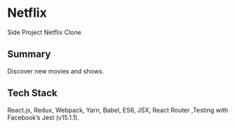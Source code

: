 # Netflix
Side Project Netflix Clone

## Summary

Discover new movies and shows.

## Tech Stack

React.js, Redux, Webpack, Yarn, Babel, ES6, JSX, React Router ,Testing with Facebook’s Jest (v15.1.1).
